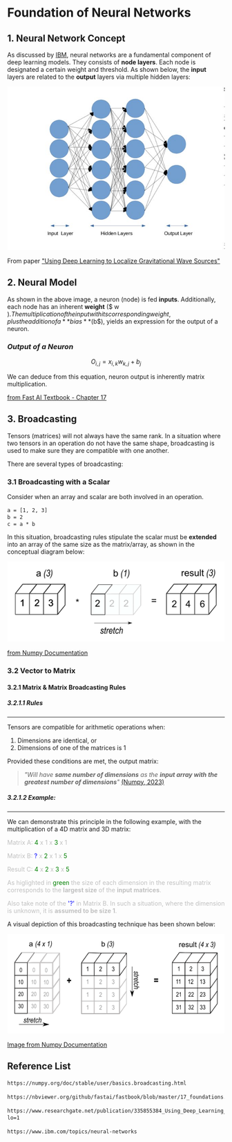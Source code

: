 # Foundation of Neural Networks

## 1. Neural Network Concept

As discussed by [IBM](https://www.ibm.com/topics/neural-networks), neural networks are a fundamental component of deep learning models. They consists of **node layers**. Each node is designated a certain weight and threshold. As shown below, the **input** layers are related to the **output** layers via multiple hidden layers:

<!----------- IMAGE ------------>
![imgNeural](https://raw.githubusercontent.com/s4536458/s4536458.github.io/master/images/NEURAL_NETWORK.jpg)

From paper ["Using Deep Learning to Localize Gravitational Wave Sources"](https://www.researchgate.net/publication/335855384_Using_Deep_Learning_to_Localize_Gravitational_Wave_Sources/figures?lo=1)


## 2. Neural Model 
As shown in the above image, a neuron (node) is fed **inputs**. Additionally, 
each node has an inherent **weight** ($ w $). The multiplication of the input 
with its corresponding weight, plus the addition of a **bias** ($b$), yields 
an expression for the output of a neuron.

### *Output of a Neuron* 

   $$ O_{i,j} = x_{i,k} w_{k,j} + b_{j} $$

We can deduce from this equation, neuron output is inherently matrix multiplication. 

[from Fast AI Textbook - Chapter 17](https://nbviewer.org/github/fastai/fastbook/blob/master/17_foundations.ipynb)

## 3. Broadcasting
Tensors (matrices) will not always have the same rank. In a situation where two tensors in an operation do not have the same shape, broadcasting is used to make sure they are compatible with one another. 

There are several types of broadcasting: 

### 3.1 Broadcasting with a Scalar
Consider when an array and scalar are both involved in an operation.

    a = [1, 2, 3]
    b = 2
    c = a * b

In this situation, broadcasting rules stipulate the scalar must be **extended** into an array of the same size as the matrix/array, as shown in the conceptual diagram below: 

<!----------- IMAGE ------------>
![img link](https://raw.githubusercontent.com/s4536458/s4536458.github.io/master/images/broadcasting_scalar.png)


[from Numpy Documentation](https://numpy.org/doc/stable/user/basics.broadcasting.html)


### 3.2 Vector to Matrix

#### 3.2.1 Matrix & Matrix Broadcasting Rules

##### 3.2.1.1 Rules
---
Tensors are compatible for arithmetic operations when: 

1. Dimensions are identical, or
2. Dimensions of one of the matrices is 1

Provided these conditions are met, the output matrix:

> *"Will have **same number of dimensions** as the **input array with the greatest number of dimensions**"* [(Numpy, 2023)](https://numpy.org/doc/stable/user/basics.broadcasting.html)

##### 3.2.1.2 Example: 
---
We can demonstrate this principle in the following example, with the multiplication of a 4D matrix and 3D matrix:

<!--- Matrix A --->
<span style="color:silver">  Matrix A: 
<span style="color:green">  4 
<span style="color:silver"> x 1 x
<span style="color:green"> 3 
<span style="color:silver"> x 1

<!--- Matrix B --->
<span style="color:silver"> Matrix B: 
<span style="color:blue"> ?
<span style="color:silver"> x 
<span style="color:green"> 2 
<span style="color:silver"> x 1 x 
<span style="color:green"> 5

<!---- Result --->
<span style="color:silver"> Result C: 
<span style="color:green"> 4 
<span style="color:silver"> x 
<span style="color:green"> 2
<span style="color:silver"> x 
<span style="color:green"> 3
<span style="color:silver"> x 
<span style="color:green"> 5

<!--- Explain above example--->
<span style="color:silver"> As higlighted in 
<span style="color:green"> green
<span style="color:silver"> the size of each dimension in the resulting matrix corresponds to the **largest size** of the **input matrices**. 

<span style="color:silver"> Also take note of the 
<span style="color:blue"> '?' 
<span style="color:silver"> in Matrix B. In such a situation, where the dimension is unknown, it is **assumed to be size 1**.

A visual depiction of this broadcasting technique has been shown below: 

<!----------- IMAGE ------------>
![matrixImg](https://raw.githubusercontent.com/s4536458/s4536458.github.io/master/images/broadcasting_matrices.png)

[Image from Numpy Documentation](https://numpy.org/doc/stable/user/basics.broadcasting.html)



## Reference List

    https://numpy.org/doc/stable/user/basics.broadcasting.html

    https://nbviewer.org/github/fastai/fastbook/blob/master/17_foundations.ipynb

    https://www.researchgate.net/publication/335855384_Using_Deep_Learning_to_Localize_Gravitational_Wave_Sources/figures?lo=1

    https://www.ibm.com/topics/neural-networks




